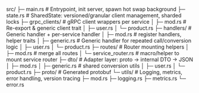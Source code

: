 src/
├─ main.rs # Entrypoint, init server, spawn hot swap background
├─ state.rs # SharedState: versioned/granular client management, sharded locks
├─ grpc_clients/ # gRPC client wrappers per service
│ ├─ mod.rs # Re-export & generic client trait
│ ├─ user.rs
│ └─ product.rs
├─ handlers/ # Generic handler + per-service handler
│ ├─ mod.rs # register handlers, helper traits
│ ├─ generic.rs # Generic handler for repeated call/conversion logic
│ ├─ user.rs
│ └─ product.rs
├─ routes/ # Router mounting helpers
│ ├─ mod.rs # merge all routes
│ └─ service_router.rs # macro/helper to mount service router
├─ dto/ # Adapter layer: proto → internal DTO → JSON
│ ├─ mod.rs
│ ├─ generic.rs # shared conversion utils
│ ├─ user.rs
│ └─ product.rs
├─ proto/ # Generated protobuf
└─ utils/ # Logging, metrics, error handling, version tracing
├─ mod.rs
├─ logging.rs
├─ metrics.rs
└─ error.rs
